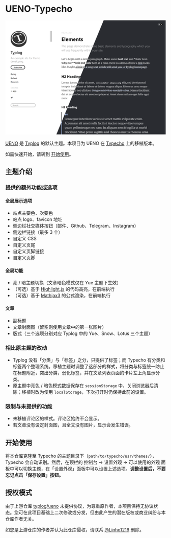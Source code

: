 # UENO-Typecho

![screenshot](./screenshot.png)

[UENO](https://github.com/typlog/ueno) 是 [Typlog](https://typlog.com/) 的默认主题。本项目为 UENO 在 [Typecho](https://typecho.org/) 上的移植版本。

如需快速开始，请转到 [开始使用](#开始使用)。

## 主题介绍

### 提供的额外功能或选项

#### 全局展示选项

- 站点主要色、次要色
- 站点 logo、favicon 地址
- 侧边栏社交媒体按钮（邮件、Github、Telegram、Instagram）
- 侧边栏链接（最多 3 个）
- 自定义 CSS
- 自定义页尾
- 自定义页脚链接
- 自定义页脚

#### 全局功能

- 亮 / 暗主题切换（文章暗色模式仅在 Yue 主题下生效）
- （可选）基于 [Highlight.js](https://highlightjs.org/) 的代码高亮，在前端执行
- （可选）基于 [Mathjax3](https://www.mathjax.org/) 的公式渲染，在前端执行

#### 文章

- 副标题
- 文章封面图（留空则使用文章中的第一张图片）
- 版式（三个选项分别对应 Typlog 中的 Yue、Snow、Lotus 三个主题）

### 相比原主题的改动

- Typlog 没有「分类」与「标签」之分，只提供了标签；而 Typecho 有分类和标签两个整理系统。移植主题时调整了这部分的样式，将分类与标签统一防止在标题附近，突出分类，弱化标签，并在文章列表页面的卡片左上角显示分类。
- 原主题中亮色 / 暗色模式数据保存在 `sessionStorage` 中，关闭浏览器后清除；移植时改为使用 `localStorage`，下次打开时仍保持此前的设置。

### 限制与未提供的功能

- 未移植评论区的样式。评论区始终不会显示。
- 若文章没有设定封面图，且全文没有图片，显示会发生错误。

## 开始使用

将本仓库克隆至 Typecho 的主题目录下（`path/to/typecho/usr/themes/`），Typecho 会自动识别。然后，在顶栏的 控制台 → 设置外观 → 可以使用的外观 面板中可以切换主题，在「设置外观」面板中可以设置上述选项。**调整设置后，不要忘记点击「保存设置」按钮。**

## 授权模式

由于上游仓库 [typlog/ueno](https://github.com/typlog/ueno) 未提供协议，为尊重原作者，本项目保持无协议状态。您可在此项目基础上二次修改或分发，但由此产生的潜在版权或商业纠纷与本仓库作者无关。

如您是上游仓库的作者并认为此仓库侵权，请联系 [@Linho1219](https://github.com/Linho1219) 删除。
